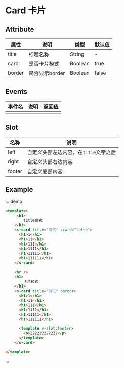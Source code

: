 # Card 卡片



## Attribute

| 属性   | 说明           | 类型    | 默认值 |
| ------ | -------------- | ------- | ------ |
| title  | 标题名称       | String  | -      |
| card   | 是否卡片模式   | Boolean | true   |
| border | 是否显示border | Boolean | false  |

## Events

| 事件名 | 说明 | 返回值 |
| ------ | ---- | ------ |
|        |      |        |

## Slot

| 名称   | 说明                                  |
| ------ | ------------------------------------- |
| left   | 自定义头部左边内容，在`title`文字之后 |
| right  | 自定义头部右边内容                    |
| footer | 自定义底部内容                        |

## Example

::: demo 

```html
<template>
     <h1>
        title模式
    </h1>
    <s-card title="测试" :card="false">
      <h1>1</h1>
      <h1>11</h1>
      <h1>111</h1>
      <h1>1111</h1>
      <h1>11111</h1>
      <h1>111111</h1>
    </s-card>
    
    <hr />
    <h1>
        卡片模式
    </h1>
	<s-card title="测试" border>
      <h1>1</h1>
      <h1>11</h1>
      <h1>111</h1>
      <h1>1111</h1>
      <h1>11111</h1>
      <h1>111111</h1>

      <template v-slot:footer>
        <p>222222222222</p>
      </template>
    </s-card>
    
</template>
```

:::